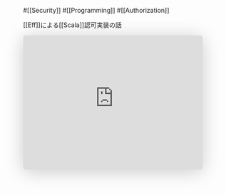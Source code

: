 #[[Security]] #[[Programming]] #[[Authorization]]

[[Eff]]による[[Scala]]認可実装の話

<iframe class="speakerdeck-iframe" frameborder="0" src="https://speakerdeck.com/player/dcf90fafb5704166a18b2cbf97d51ec7" title="Authorization to implement with Extensible Effect" allowfullscreen="true" style="border: 0px; background: padding-box padding-box rgba(0, 0, 0, 0.1); margin: 0px; padding: 0px; border-radius: 6px; box-shadow: rgba(0, 0, 0, 0.2) 0px 5px 40px; width: 80%; height: auto; aspect-ratio: 560 / 420;" data-ratio="1.3333333333333333"></iframe>